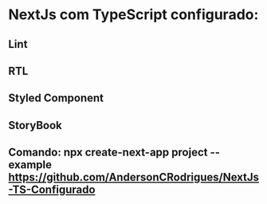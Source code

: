# NextJs com TypeScript configurado:

## Lint
## RTL
## Styled Component
## StoryBook

## Comando: npx create-next-app project --example https://github.com/AndersonCRodrigues/NextJs-TS-Configurado
